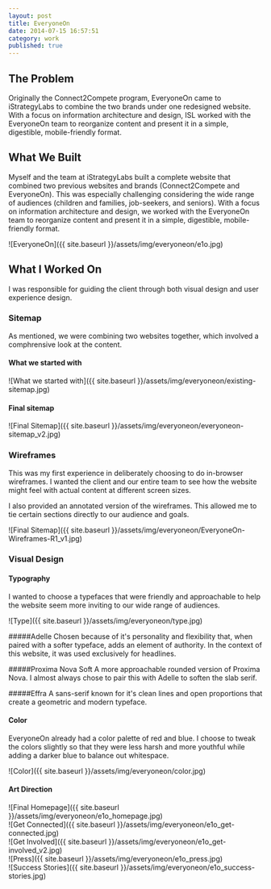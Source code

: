 ```yaml
---
layout: post
title: EveryoneOn
date: 2014-07-15 16:57:51
category: work
published: true
---
```


## The Problem

Originally the Connect2Compete program, EveryoneOn came to iStrategyLabs to combine the two brands under one redesigned website. With a focus on information architecture and design, ISL worked with the EveryoneOn team to reorganize content and present it in a simple, digestible, mobile-friendly format.

## What We Built

Myself and the team at iStrategyLabs built a complete website that combined two previous websites and brands (Connect2Compete and EveryoneOn). This was especially challenging considering the wide range of audiences (children and families, job-seekers, and seniors). With a focus on information architecture and design, we worked with the EveryoneOn team to reorganize content and present it in a simple, digestible, mobile-friendly format.

![EveryoneOn]({{ site.baseurl }}/assets/img/everyoneon/e1o.jpg)

## What I Worked On

I was responsible for guiding the client through both visual design and user experience design.

### Sitemap

As mentioned, we were combining two websites together, which involved a comphrensive look at the content.

#### What we started with

![What we started with]({{ site.baseurl }}/assets/img/everyoneon/existing-sitemap.jpg)

#### Final sitemap

![Final Sitemap]({{ site.baseurl }}/assets/img/everyoneon/everyoneon-sitemap_v2.jpg)

### Wireframes

This was my first experience in deliberately choosing to do in-browser wireframes. I wanted the client and our entire team to see how the website might feel with actual content at different screen sizes.

I also provided an annotated version of the wireframes. This allowed me to tie certain sections directly to our audience and goals.

![Final Sitemap]({{ site.baseurl }}/assets/img/everyoneon/EveryoneOn-Wireframes-R1_v1.jpg)

### Visual Design

#### Typography
I wanted to choose a typefaces that were friendly and approachable to help the website seem more inviting to our wide range of audiences.

![Type]({{ site.baseurl }}/assets/img/everyoneon/type.jpg)

#####Adelle
Chosen because of it's personality and flexibility that, when paired with a softer typeface, adds an element of authority. In the context of this website, it was used exclusively for headlines.

#####Proxima Nova Soft
A more approachable rounded version of Proxima Nova. I almost always chose to pair this with Adelle to soften the slab serif.

#####Effra
A sans-serif known for it's clean lines and open proportions that create a geometric and modern typeface.

#### Color
EveryoneOn already had a color palette of red and blue. I choose to tweak the colors slightly so that they were less harsh and more youthful while adding a darker blue to balance out whitespace.

![Color]({{ site.baseurl }}/assets/img/everyoneon/color.jpg)

#### Art Direction

![Final Homepage]({{ site.baseurl }}/assets/img/everyoneon/e1o_homepage.jpg)
<br>
![Get Connected]({{ site.baseurl }}/assets/img/everyoneon/e1o_get-connected.jpg)
<br>
![Get Involved]({{ site.baseurl }}/assets/img/everyoneon/e1o_get-involved_v2.jpg)
<br>
![Press]({{ site.baseurl }}/assets/img/everyoneon/e1o_press.jpg)
<br>
![Success Stories]({{ site.baseurl }}/assets/img/everyoneon/e1o_success-stories.jpg)

